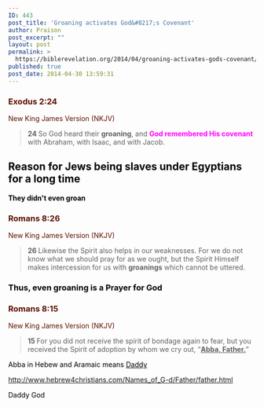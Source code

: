 ```yaml
---
ID: 443
post_title: 'Groaning activates God&#8217;s Covenant'
author: Praison
post_excerpt: ""
layout: post
permalink: >
  https://biblerevelation.org/2014/04/groaning-activates-gods-covenant/
published: true
post_date: 2014-04-30 13:59:31
---
```

<div class="heading passage-class-0" style="color: #5c1101;">
<h3>Exodus 2:24</h3>
<p class="txt-sm">New King James Version (NKJV)</p>

</div>
<div class="passage version-NKJV result-text-style-normal text-html " style="color: #000000;">
<blockquote><span id="en-NKJV-1579" class="text Exod-2-24"><span class="versenum" style="font-weight: bold;">24 </span>So God heard their <span style="font-weight: bold;">groaning</span>, and <span style="color: #ff00ff;"><strong>God remembered His covenant</strong></span> with Abraham, with Isaac, and with Jacob.</span></blockquote>
<h2>Reason for Jews being slaves under Egyptians for a long time</h2>
<span style="font-weight: bold;">They didn't even groan</span>
<div class="heading passage-class-0" style="color: #5c1101;">
<h3>Romans 8:26</h3>
<p class="txt-sm">New King James Version (NKJV)</p>

</div>
<div class="passage version-NKJV result-text-style-normal text-html ">
<blockquote><span id="en-NKJV-28143" class="text Rom-8-26"><span class="versenum" style="font-weight: bold;">26 </span>Likewise the Spirit also helps in our weaknesses. For we do not know what we should pray for as we ought, but the Spirit Himself makes intercession for us with <span style="font-weight: bold;">groanings</span> which cannot be uttered.</span></blockquote>
<h3>Thus, even groaning is a Prayer for God</h3>
<div class="heading passage-class-0" style="color: #5c1101;">
<h3>Romans 8:15</h3>
<p class="txt-sm">New King James Version (NKJV)</p>

</div>
<div class="passage version-NKJV result-text-style-normal text-html ">
<blockquote><span id="en-NKJV-28132" class="text Rom-8-15"><span class="versenum" style="font-weight: bold;">15 </span>For you did not receive the spirit of bondage again to fear, but you received the Spirit of adoption by whom we cry out, “<span style="text-decoration: underline;"><strong>Abba, Father.</strong></span>”</span></blockquote>
Abba in Hebew and Aramaic means <span style="color: #000000; text-decoration: underline;">Daddy</span>

http://www.hebrew4christians.com/Names_of_G-d/Father/father.html

Daddy God

</div>
</div>
</div>